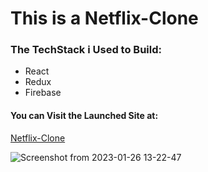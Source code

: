 <h1>This is a Netflix-Clone</h1>
<h3>The TechStack i Used to Build:</h3>
<ul>
<li>React</li>
<li>Redux</li>
<li>Firebase</li>
</ul>

<h4>You can Visit the Launched Site at:</h4>

[Netflix-Clone](https://netflix-clone-vignesh.netlify.app/)

![Screenshot from 2023-01-26 13-22-47](https://user-images.githubusercontent.com/60399486/214796510-3cd44228-db08-4864-9a5b-1054d59d88ad.png)
